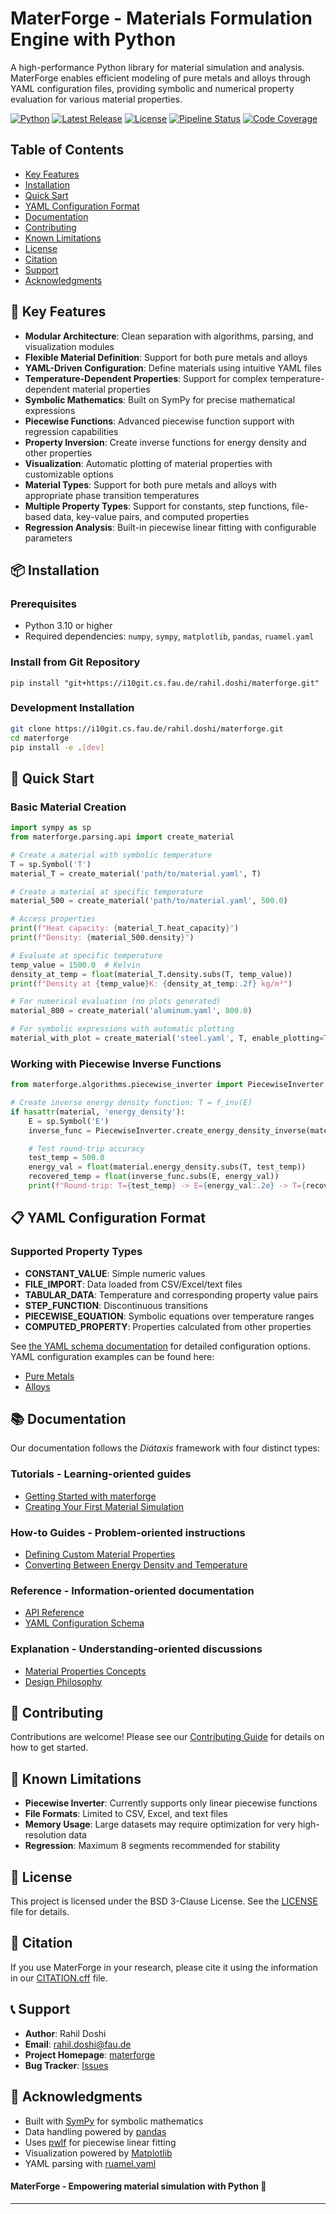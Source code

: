 # MaterForge - Materials Formulation Engine with Python

A high-performance Python library for material simulation and analysis. MaterForge enables efficient modeling of pure metals and alloys through YAML configuration files, providing symbolic and numerical property evaluation for various material properties.

[![Python](https://img.shields.io/badge/python-3.10+-blue.svg)](https://www.python.org/downloads/)
[![Latest Release](https://i10git.cs.fau.de/rahil.doshi/materforge/-/badges/release.svg)](https://i10git.cs.fau.de/rahil.doshi/materforge/-/releases)
[![License](https://img.shields.io/badge/license-BSD%203--Clause-blue.svg)](LICENSE)
[![Pipeline Status](https://i10git.cs.fau.de/rahil.doshi/materforge/badges/master/pipeline.svg)](https://i10git.cs.fau.de/rahil.doshi/materforge/-/pipelines)
[![Code Coverage](https://i10git.cs.fau.de/rahil.doshi/materforge/badges/master/coverage.svg)](https://i10git.cs.fau.de/rahil.doshi/materforge/-/commits/master)

## Table of Contents
- [Key Features](#-key-features)
- [Installation](#-installation)
- [Quick Sart](#-quick-start)
- [YAML Configuration Format](#-yaml-configuration-format)
- [Documentation](#-documentation)
- [Contributing](#-contributing)
- [Known Limitations](#-known-limitations)
- [License](#-license)
- [Citation](#-citation)
- [Support](#-support)
- [Acknowledgments](#-acknowledgments)

## 🚀 Key Features
- **Modular Architecture**: Clean separation with algorithms, parsing, and visualization modules
- **Flexible Material Definition**: Support for both pure metals and alloys
- **YAML-Driven Configuration**: Define materials using intuitive YAML files
- **Temperature-Dependent Properties**: Support for complex temperature-dependent material properties
- **Symbolic Mathematics**: Built on SymPy for precise mathematical expressions
- **Piecewise Functions**: Advanced piecewise function support with regression capabilities
- **Property Inversion**: Create inverse functions for energy density and other properties
- **Visualization**: Automatic plotting of material properties with customizable options
- **Material Types**: Support for both pure metals and alloys with appropriate phase transition temperatures
- **Multiple Property Types**: Support for constants, step functions, file-based data, key-value pairs, and computed properties
- **Regression Analysis**: Built-in piecewise linear fitting with configurable parameters

## 📦 Installation
### Prerequisites
- Python 3.10 or higher
- Required dependencies: `numpy`, `sympy`, `matplotlib`, `pandas`, `ruamel.yaml`

### Install from Git Repository
```
pip install "git+https://i10git.cs.fau.de/rahil.doshi/materforge.git"
```
### Development Installation
```bash
git clone https://i10git.cs.fau.de/rahil.doshi/materforge.git
cd materforge
pip install -e .[dev]
```

## 🏃 Quick Start
### Basic Material Creation

```python
import sympy as sp
from materforge.parsing.api import create_material

# Create a material with symbolic temperature
T = sp.Symbol('T')
material_T = create_material('path/to/material.yaml', T)

# Create a material at specific temperature
material_500 = create_material('path/to/material.yaml', 500.0)

# Access properties
print(f"Heat capacity: {material_T.heat_capacity}")
print(f"Density: {material_500.density}")

# Evaluate at specific temperature
temp_value = 1500.0  # Kelvin
density_at_temp = float(material_T.density.subs(T, temp_value))
print(f"Density at {temp_value}K: {density_at_temp:.2f} kg/m³")

# For numerical evaluation (no plots generated)
material_800 = create_material('aluminum.yaml', 800.0)

# For symbolic expressions with automatic plotting
material_with_plot = create_material('steel.yaml', T, enable_plotting=True)
```
### Working with Piecewise Inverse Functions

```python
from materforge.algorithms.piecewise_inverter import PiecewiseInverter

# Create inverse energy density function: T = f_inv(E)
if hasattr(material, 'energy_density'):
    E = sp.Symbol('E')
    inverse_func = PiecewiseInverter.create_energy_density_inverse(material, 'E')

    # Test round-trip accuracy
    test_temp = 500.0
    energy_val = float(material.energy_density.subs(T, test_temp))
    recovered_temp = float(inverse_func.subs(E, energy_val))
    print(f"Round-trip: T={test_temp} -> E={energy_val:.2e} -> T={recovered_temp:.2f}")
```

## 📋 YAML Configuration Format
### Supported Property Types
- **CONSTANT_VALUE**: Simple numeric values
- **FILE_IMPORT**: Data loaded from CSV/Excel/text files
- **TABULAR_DATA**: Temperature and corresponding property value pairs
- **STEP_FUNCTION**: Discontinuous transitions
- **PIECEWISE_EQUATION**: Symbolic equations over temperature ranges
- **COMPUTED_PROPERTY**: Properties calculated from other properties

See [the YAML schema documentation](docs/reference/yaml_schema.md) for detailed configuration options.
YAML configuration examples can be found here:
- [Pure Metals](src/materforge/data/materials/pure_metals/Al/Al.yaml)
- [Alloys](src/materforge/data/materials/alloys/1.4301/1.4301.yaml)

## 📚 Documentation
Our documentation follows the _Diátaxis_ framework with four distinct types:
### Tutorials - Learning-oriented guides
- [Getting Started with materforge](docs/tutorials/getting_started.md)
- [Creating Your First Material Simulation](docs/tutorials/first_simulation.md)
### How-to Guides - Problem-oriented instructions
- [Defining Custom Material Properties](docs/how-to/define_materials.md)
- [Converting Between Energy Density and Temperature](docs/how-to/energy_temperature_conversion.md)
### Reference - Information-oriented documentation
- [API Reference](docs/reference/api)
- [YAML Configuration Schema](docs/reference/yaml_schema.md)
### Explanation - Understanding-oriented discussions
- [Material Properties Concepts](docs/explanation/material_properties.md)
- [Design Philosophy](docs/explanation/design_philosophy.md)

## 🤝 Contributing
Contributions are welcome! Please see our [Contributing Guide](CONTRIBUTING.md) for details on how to get started.

## 🐛 Known Limitations
- **Piecewise Inverter**: Currently supports only linear piecewise functions
- **File Formats**: Limited to CSV, Excel, and text files
- **Memory Usage**: Large datasets may require optimization for very high-resolution data
- **Regression**: Maximum 8 segments recommended for stability

## 📄 License
This project is licensed under the BSD 3-Clause License. See the [LICENSE](LICENSE) file for details.

## 📖 Citation
If you use MaterForge in your research, please cite it using the information in our [CITATION.cff](CITATION.cff) file.

## 📞 Support
- **Author**: Rahil Doshi
- **Email**: rahil.doshi@fau.de
- **Project Homepage**: [materforge](https://i10git.cs.fau.de/rahil.doshi/materforge)
- **Bug Tracker**: [Issues](https://i10git.cs.fau.de/rahil.doshi/materforge/-/issues)

## 🙏 Acknowledgments
- Built with [SymPy](https://www.sympy.org/) for symbolic mathematics
- Data handling powered by [pandas](https://pandas.pydata.org/)
- Uses [pwlf](https://github.com/cjekel/piecewise_linear_fit_py) for piecewise linear fitting
- Visualization powered by [Matplotlib](https://matplotlib.org/)
- YAML parsing with [ruamel.yaml](https://yaml.dev/doc/ruamel.yaml/)

#### MaterForge - Empowering material simulation with Python 🚀

---
